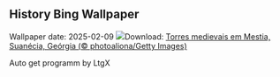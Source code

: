 ## History Bing Wallpaper
Wallpaper date: 2025-02-09
![](https://www.bing.com/th?id=OHR.SnowySvaneti_PT-BR2482598093_UHD.jpg&w=1000)Download: [Torres medievais em Mestia, Suanécia, Geórgia (© photoaliona/Getty Images)](https://www.bing.com/th?id=OHR.SnowySvaneti_PT-BR2482598093_UHD.jpg)

Auto get programm by LtgX

